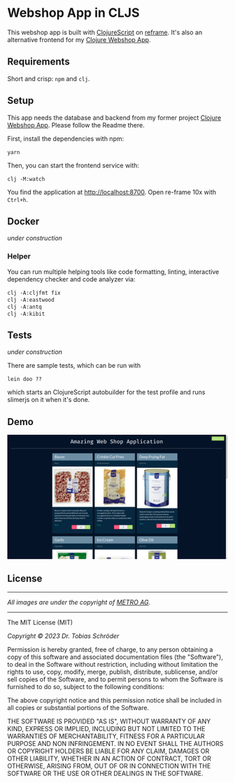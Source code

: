 # Webshop App in CLJS

This webshop app is built with [ClojureScript](https://clojurescript.org/) on
[reframe](http://day8.github.io/re-frame/). It's also an alternative frontend for my
[Clojure Webshop App](https://github.com/tbsschroeder/clojure-webshop-app).

## Requirements

Short and crisp: `npm` and `clj`.

## Setup

This app needs the database and backend from my former project [Clojure Webshop App](https://github.com/tbsschroeder/clojure-webshop-app).
Please follow the Readme there.

First, install the dependencies with npm:

    yarn

Then, you can start the frontend service with:

    clj -M:watch

You find the application at [http://localhost:8700](http://localhost:8700). Open re-frame 10x with `Ctrl+h`.

## Docker
_under construction_

### Helper

You can run multiple helping tools like code formatting, linting, interactive
dependency checker and code analyzer via:

    clj -A:cljfmt fix
    clj -A:eastwood
    clj -A:antq
    clj -A:kibit

## Tests
_under construction_

There are sample tests, which can be run with

    lein doo ??

which starts an ClojureScript autobuilder for the test profile and runs slimerjs on it when it's done.


## Demo

![sample](img/demo.png)



## License
___
*All images are under the copyright of [METRO AG](https://www.metroag.de/).*
___

The MIT License (MIT)

*Copyright © 2023 Dr. Tobias Schröder*

Permission is hereby granted, free of charge, to any person obtaining a copy of
this software and associated documentation files (the "Software"), to deal in
the Software without restriction, including without limitation the rights to
use, copy, modify, merge, publish, distribute, sublicense, and/or sell copies of
the Software, and to permit persons to whom the Software is furnished to do so,
subject to the following conditions:

The above copyright notice and this permission notice shall be included in all
copies or substantial portions of the Software.

THE SOFTWARE IS PROVIDED "AS IS", WITHOUT WARRANTY OF ANY KIND, EXPRESS OR
IMPLIED, INCLUDING BUT NOT LIMITED TO THE WARRANTIES OF MERCHANTABILITY, FITNESS
FOR A PARTICULAR PURPOSE AND NON INFRINGEMENT. IN NO EVENT SHALL THE AUTHORS OR
COPYRIGHT HOLDERS BE LIABLE FOR ANY CLAIM, DAMAGES OR OTHER LIABILITY, WHETHER
IN AN ACTION OF CONTRACT, TORT OR OTHERWISE, ARISING FROM, OUT OF OR IN
CONNECTION WITH THE SOFTWARE OR THE USE OR OTHER DEALINGS IN THE SOFTWARE.
